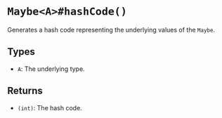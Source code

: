 # `Maybe<A>#hashCode()`

Generates a hash code representing the underlying values of the `Maybe`.

## Types

* `A`: The underlying type.

## Returns

* `(int)`: The hash code.
